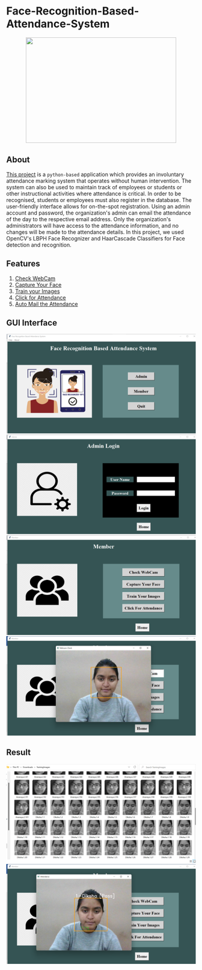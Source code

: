 # Face-Recognition-Based-Attendance-System
<p align="center">
 <img src="https://www.acuant.com/wp-content/uploads/2017/02/iStock-641013458-e1488324610323.jpg" border="0" width="400" height="280" /></p>
<p align="center">
  
## About

[This project](https://github.com/Dikshabisht7/Face-Recognition-Based-Attendance-System/blob/be3bf935c37a2e9c7fc716320e570e709f750c8a/FRAS_Project.ipynb) is a `python-based` application which provides an involuntary attendance marking system that operates without human intervention. The system can also be used to maintain track of employees or students or other instructional activities where attendance is critical. In order to be recognised, students or employees must also register in the database. The user-friendly interface allows for on-the-spot registration. Using an admin account and password, the organization's admin can email the attendance of the day to the respective email address. Only the organization's administrators will have access to the attendance information, and no changes will be made to the attendance details. In this project, we used OpenCV's LBPH Face Recognizer and HaarCascade Classifiers for Face detection and recognition.

## Features

1. [Check WebCam](https://github.com/Dikshabisht7/Face-Recognition-Based-Attendance-System/blob/cc99a86b7cc075ed9003fa265618a62ebd26ded7/Check_Webcam.ipynb)
2. [Capture Your Face](https://github.com/Dikshabisht7/Face-Recognition-Based-Attendance-System/blob/615f458775d8f8479f6ea341b48c283e112398b4/Capture_Face.ipynb)  
3. [Train your Images](https://github.com/Dikshabisht7/Face-Recognition-Based-Attendance-System/blob/3a0a6b33e614ae5c7c7f516ea0abae82f3ab4f2e/Train_Images.ipynb)  
4. [Click for Attendance](https://github.com/Dikshabisht7/Face-Recognition-Based-Attendance-System/blob/596bbf89fc287e043b58b515c27b99fe6773f04a/Face_Recognition.ipynb)  
5. [Auto Mail the Attendance](https://github.com/Dikshabisht7/Face-Recognition-Based-Attendance-System/blob/7297838af7b79c1e0b6176920dcf44afadc07ae6/Automail_Attendance.ipynb)  
## GUI Interface
 
![Main Window](https://github.com/Dikshabisht7/Face-Recognition-Based-Attendance-System/blob/872e89d59cd1954c5c887e0b46c5328c4a381b5a/GUI%20Interface/Main%20Window.png)
![Admin Window](https://github.com/Dikshabisht7/Face-Recognition-Based-Attendance-System/blob/301417677e8391b4c423bc10519a7e16ec1c8600/GUI%20Interface/Admin%20Login.png)
![Member Window](https://github.com/Dikshabisht7/Face-Recognition-Based-Attendance-System/blob/301417677e8391b4c423bc10519a7e16ec1c8600/GUI%20Interface/Member%20Window.png)
![Webcam](https://github.com/Dikshabisht7/Face-Recognition-Based-Attendance-System/blob/301417677e8391b4c423bc10519a7e16ec1c8600/GUI%20Interface/Chcek%20Webcam.png)
 
## Result

![Dataset](https://github.com/Dikshabisht7/Face-Recognition-Based-Attendance-System/blob/301417677e8391b4c423bc10519a7e16ec1c8600/GUI%20Interface/Dataset.png)
![Result](https://github.com/Dikshabisht7/Face-Recognition-Based-Attendance-System/blob/301417677e8391b4c423bc10519a7e16ec1c8600/GUI%20Interface/Attendance.png)
